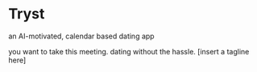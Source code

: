 # Tryst
an AI-motivated, calendar based dating app 

you want to take this meeting. 
dating without the hassle.
[insert a tagline here]
